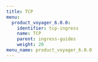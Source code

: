 ```yaml
---
title: TCP
menu:
  product_voyager_6.0.0:
    identifier: tcp-ingress
    name: TCP
    parent: ingress-guides
    weight: 20
menu_name: product_voyager_6.0.0
---
```


